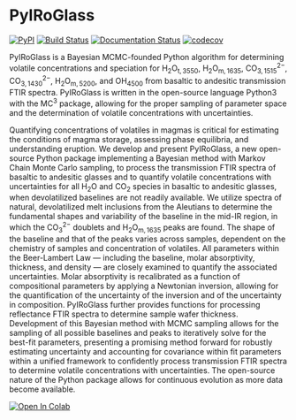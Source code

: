 # PyIRoGlass
[![PyPI](https://badgen.net/pypi/v/PyIRoGlass)](https://pypi.org/project/PyIRoGlass/)
[![Build Status](https://github.com/SarahShi/PyIRoGlass/actions/workflows/main.yml/badge.svg?branch=main)](https://github.com/SarahShi/PyIRoGlass/actions/workflows/main.yml)
[![Documentation Status](https://readthedocs.org/projects/pyiroglass/badge/?version=latest)](https://pyiroglass.readthedocs.io/en/latest/?badge=latest)
[![codecov](https://codecov.io/gh/SarahShi/PyIRoGlass/branch/main/graph/badge.svg)](https://codecov.io/gh/SarahShi/PyIRoGlass/branch/main)

PyIRoGlass is a Bayesian MCMC-founded Python algorithm for determining volatile concentrations and speciation for $\mathrm{H_2O_{t, 3550}}$, $\mathrm{H_2O_{m, 1635}}$, $\mathrm{CO_{3, 1515}^{2-}}$, $\mathrm{CO_{3, 1430}^{2-}}$, $\mathrm{H_2O_{m, 5200}}$, and $\mathrm{OH_{4500}}$ from basaltic to andesitic transmission FTIR spectra. PyIRoGlass is written in the open-source language Python3 with the $\mathrm{MC^3}$ package, allowing for the proper sampling of parameter space and the determination of volatile concentrations with uncertainties. 


Quantifying concentrations of volatiles in magmas is critical for estimating the conditions of magma storage, assessing phase equilibria, and understanding eruption. We develop and present PyIRoGlass, a new open-source Python package implementing a Bayesian method with Markov Chain Monte Carlo sampling, to process the transmission FTIR spectra of basaltic to andesitic glasses and to quantify volatile concentrations with uncertainties for all $\mathrm{H_2O}$ and $\mathrm{CO_2}$ species in basaltic to andesitic glasses, when devolatilized baselines are not readily available. We utilize spectra of natural, devolatilized melt inclusions from the Aleutians to determine the fundamental shapes and variability of the baseline in the mid-IR region, in which the $\mathrm{CO_3^{2-}}$ doublets and $\mathrm{H_2O_{m, 1635}}$ peaks are found. The shape of the baseline and that of the peaks varies across samples, dependent on the chemistry of samples and concentration of volatiles. All parameters within the Beer-Lambert Law — including the baseline, molar absorptivity, thickness, and density — are closely examined to quantify the associated uncertainties. Molar absorptivity is recalibrated as a function of compositional parameters by applying a Newtonian inversion, allowing for the quantification of the uncertainty of the inversion and of the uncertainty in composition. PyIRoGlass further provides functions for processing reflectance FTIR spectra to determine sample wafer thickness. Development of this Bayesian method with MCMC sampling allows for the sampling of all possible baselines and peaks to iteratively solve for the best-fit parameters, presenting a promising method forward for robustly estimating uncertainty and accounting for covariance within fit parameters within a unified framework to confidently process transmission FTIR spectra to determine volatile concentrations with uncertainties. The open-source nature of the Python package allows for continuous evolution as more data become available.


<a href="https://colab.research.google.com/github/SarahShi/PyIRoGlass/blob/main/PyIRoGlass_RUN_colab.ipynb" target="_parent"><img src="https://colab.research.google.com/assets/colab-badge.svg" alt="Open In Colab"/></a>